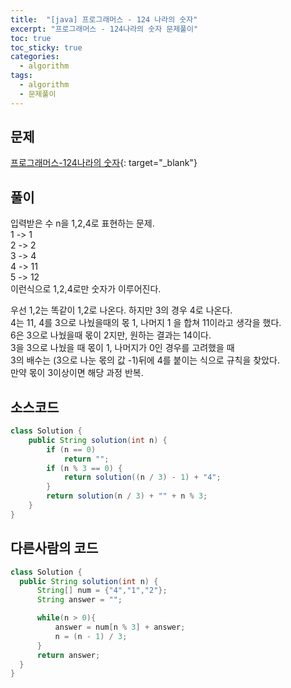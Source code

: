```yaml
---
title:  "[java] 프로그래머스 - 124 나라의 숫자"
excerpt: "프로그래머스 - 124나라의 숫자 문제풀이"
toc: true
toc_sticky: true
categories:
  - algorithm
tags:
  - algorithm
  - 문제풀이
---
```

## 문제  
[프로그래머스-124나라의 숫자](https://programmers.co.kr/learn/courses/30/lessons/12899?language=java){: target="_blank"}  
## 풀이  
입력받은 수 n을 1,2,4로 표현하는 문제.  
1 -> 1  
2 -> 2  
3 -> 4  
4 -> 11  
5 -> 12  
이런식으로 1,2,4로만 숫자가 이루어진다.  


우선 1,2는 똑같이 1,2로 나온다. 하지만 3의 경우 4로 나온다.  
4는 11, 4를 3으로 나눴을때의 몫 1, 나머지 1 을 합쳐 11이라고 생각을 했다.  
6은 3으로 나눴을때 몫이 2지만, 원하는 결과는 14이다.  
3을 3으로 나눴을 때 몫이 1, 나머지가 0인 경우를 고려했을 때  
3의 배수는 (3으로 나눈 몫의 값 -1)뒤에 4를 붙이는 식으로 규칙을 찾았다.  
만약 몫이 3이상이면 해당 과정 반복.  

## 소스코드  
```java
class Solution {
	public String solution(int n) {
		if (n == 0)
			return "";
		if (n % 3 == 0) {
			return solution((n / 3) - 1) + "4";
		}
		return solution(n / 3) + "" + n % 3;
	}
}
```

## 다른사람의 코드  
```java
class Solution {
  public String solution(int n) {
      String[] num = {"4","1","2"};
      String answer = "";

      while(n > 0){
          answer = num[n % 3] + answer;
          n = (n - 1) / 3;
      }
      return answer;
  }
}
```
